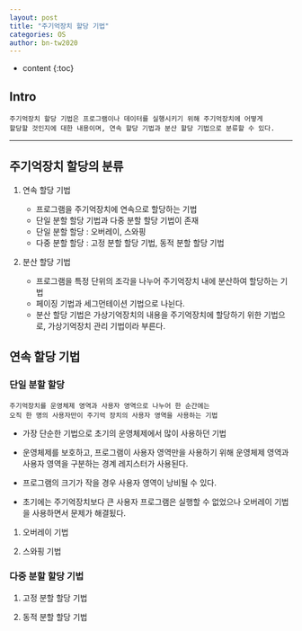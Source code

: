 ```yaml
---
layout: post
title: "주기억장치 할당 기법"
categories: OS
author: bn-tw2020
---
```

* content
{:toc}

## Intro

```
주기억장치 할당 기법은 프로그램이나 데이터를 실행시키기 위해 주기억장치에 어떻게
할당할 것인지에 대한 내용이며, 연속 할당 기법과 분산 할당 기법으로 분류할 수 있다.
```




---

## 주기억장치 할당의 분류

1. 연속 할당 기법
   * 프로그램을 주기억장치에 연속으로 할당하는 기법
   * 단일 분할 할당 기법과 다중 분할 할당 기법이 존재
   * 단일 분할 할당 : 오버레이, 스와핑
   * 다중 분할 할당 : 고정 분할 할당 기법, 동적 분할 할당 기법

2. 분산 할당 기법
   * 프로그램을 특정 단위의 조각을 나누어 주기억장치 내에 분산하여 할당하는 기법
   * 페이징 기법과 세그먼테이션 기법으로 나뉜다.
   * 분산 할당 기법은 가상기억장치의 내용을 주기억장치에 할당하기 위한 기법으로, 가상기억장치 관리 기법이라 부른다.

## 연속 할당 기법

### 단일 분할 할당

```
주기억장치를 운영체제 영역과 사용자 영역으로 나누어 한 순간에는
오직 한 명의 사용자만이 주기억 장치의 사용자 영역을 사용하는 기법
```

* 가장 단순한 기법으로 초기의 운영체제에서 많이 사용하던 기법

* 운영체제를 보호하고, 프로그램이 사용자 영역만을 사용하기 위해 운영체제 영역과
  사용자 영역을 구분하는 경계 레지스터가 사용된다.

* 프로그램의 크기가 작을 경우 사용자 영역이 낭비될 수 있다.

* 초기에는 주기억장치보다 큰 사용자 프로그램은 실행할 수 없었으나 오버레이 기법을 사용하면서 문제가 해결됬다.

1. 오버레이 기법

2. 스와핑 기법

### 다중 분할 할당 기법

1. 고정 분할 할당 기법

2. 동적 분할 할당 기법
